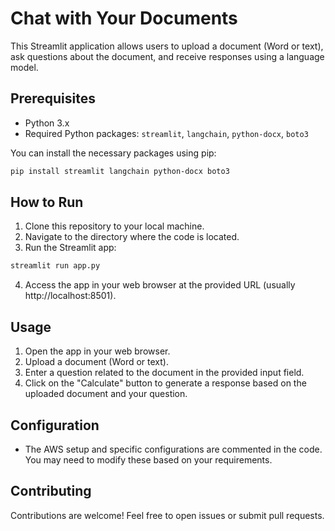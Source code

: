 # Chat with Your Documents

This Streamlit application allows users to upload a document (Word or text), ask questions about the document, and receive responses using a language model.

## Prerequisites

- Python 3.x
- Required Python packages: `streamlit`, `langchain`, `python-docx`, `boto3`

You can install the necessary packages using pip:

```bash
pip install streamlit langchain python-docx boto3
```

## How to Run

1. Clone this repository to your local machine.
2. Navigate to the directory where the code is located.
3. Run the Streamlit app:

```bash
streamlit run app.py
```

4. Access the app in your web browser at the provided URL (usually http://localhost:8501).

## Usage

1. Open the app in your web browser.
2. Upload a document (Word or text).
3. Enter a question related to the document in the provided input field.
4. Click on the "Calculate" button to generate a response based on the uploaded document and your question.

## Configuration

- The AWS setup and specific configurations are commented in the code. You may need to modify these based on your requirements.

## Contributing

Contributions are welcome! Feel free to open issues or submit pull requests.
